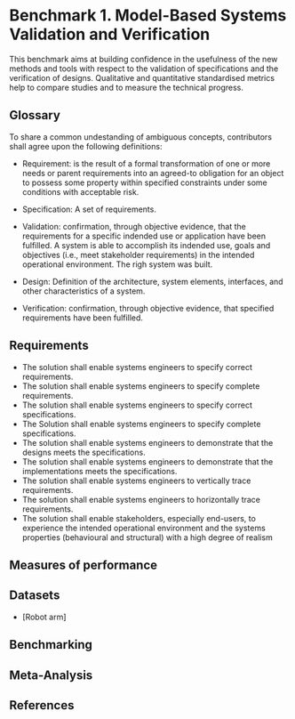 # Benchmark 1. Model-Based Systems Validation and Verification

This benchmark aims at building confidence in the usefulness of the new methods and tools with respect to the validation of specifications and the verification of designs. Qualitative and quantitative standardised metrics help to compare studies and to measure the technical progress.

## Glossary

To share a common undestanding of ambiguous concepts, contributors shall agree upon the following definitions:
- Requirement: is the result of a formal transformation of one or more needs or parent requirements into an agreed-to obligation for an object to possess some property within specified constraints under some conditions with acceptable risk.
- Specification: A set of requirements.



- Validation: confirmation, through objective evidence, that the requirements for a specific indended use or application have been fulfilled. A system is able to accomplish its indended use, goals and objectives (i.e., meet stakeholder requirements) in the intended operational environment. The righ system was built.
- Design: Definition of the architecture, system elements, interfaces, and other characteristics of a system.
- Verification: confirmation, through objective evidence, that specified requirements have been fulfilled. 

## Requirements

- The solution shall enable systems engineers to specify correct requirements.
- The solution shall enable systems engineers to specify complete requirements.
- The solution shall enable systems engineers to specify correct specifications.
- The Solution shall enable systems engineers to specify complete specifications.
- The solution shall enable systems engineers to demonstrate that the designs meets the specifications.
- The solution shall enable systems engineers to demonstrate that the implementations meets the specifications.
- The solution shall enable systems engineers to vertically trace requirements.
- The solution shall enable systems engineers to horizontally trace requirements.
- The solution shall enable stakeholders, especially end-users, to experience the intended operational environment and the systems properties (behavioural and structural) with a high degree of realism

## Measures of performance

## Datasets

- [Robot arm]

## Benchmarking



## Meta-Analysis

## References

